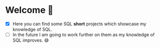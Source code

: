 # Welcome 👋
- [x] Here you can find some SQL **short** projects which showcase my knowledge of SQL.
- [ ] In the future I am going to work further on them as my knowledge of SQL improves. :sweat_smile:
